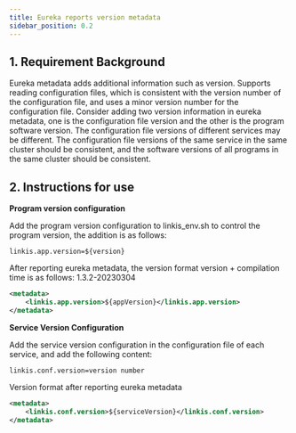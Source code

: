 ```yaml
---
title: Eureka reports version metadata
sidebar_position: 0.2
---
```


## 1. Requirement Background
Eureka metadata adds additional information such as version. Supports reading configuration files, which is consistent with the version number of the configuration file, and uses a minor version number for the configuration file. Consider adding two version information in eureka metadata, one is the configuration file version and the other is the program software version. The configuration file versions of different services may be different. The configuration file versions of the same service in the same cluster should be consistent, and the software versions of all programs in the same cluster should be consistent.

## 2. Instructions for use
**Program version configuration**

Add the program version configuration to linkis_env.sh to control the program version, the addition is as follows:
```
linkis.app.version=${version}
```
After reporting eureka metadata, the version format version + compilation time is as follows: 1.3.2-20230304
```xml
<metadata>
    <linkis.app.version>${appVersion}</linkis.app.version>
</metadata>
```

**Service Version Configuration**

Add the service version configuration in the configuration file of each service, and add the following content:
```
linkis.conf.version=version number
```
Version format after reporting eureka metadata
```xml
<metadata>
    <linkis.conf.version>${serviceVersion}</linkis.conf.version>
</metadata>
```